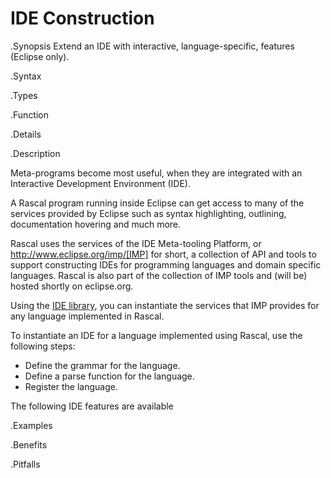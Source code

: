 # IDE Construction

.Synopsis
Extend an IDE with interactive, language-specific, features (Eclipse only).

.Syntax

.Types

.Function

.Details

.Description

Meta-programs become most useful, when they are integrated with an Interactive Development Environment (IDE). 

A Rascal program running inside Eclipse can get access to many of the services provided by Eclipse such as syntax highlighting,
outlining, documentation hovering and much more.

Rascal uses the services of the IDE Meta-tooling Platform, or http://www.eclipse.org/imp/[IMP] for short, a collection of API and tools to support constructing IDEs for programming languages and domain specific languages. Rascal is also part of the collection of IMP tools and (will be) hosted shortly on eclipse.org.

Using the [IDE library]((Library:util-IDE)), you can instantiate the services that IMP provides for any language implemented in Rascal.

To instantiate an IDE for a language implemented using Rascal, use the following steps:

*  Define the grammar for the language.
*  Define a parse function for the language.
*  Register the language.


The following IDE features are available


.Examples

.Benefits

.Pitfalls

